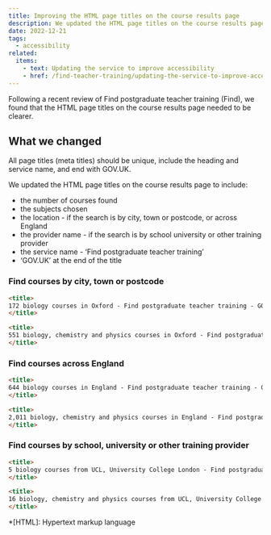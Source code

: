 ```yaml
---
title: Improving the HTML page titles on the course results page
description: We updated the HTML page titles on the course results page to make them more accessible
date: 2022-12-21
tags:
  - accessibility
related:
  items:
    - text: Updating the service to improve accessibility
    - href: /find-teacher-training/updating-the-service-to-improve-accessibility/
---
```


Following a recent review of Find postgraduate teacher training (Find), we found that the HTML page titles on the course results page needed to be clearer.

## What we changed

All page titles (meta titles) should be unique, include the heading and service name, and end with GOV.UK.

We updated the HTML page titles on the course results page to include:

- the number of courses found
- the subjects chosen
- the location - if the search is by city, town or postcode, or across England
- the provider name - if the search is by school university or other training provider
- the service name - ‘Find postgraduate teacher training’
- ‘GOV.UK’ at the end of the title

### Find courses by city, town or postcode

```html
<title>
172 biology courses in Oxford - Find postgraduate teacher training - GOV.UK
</title>
```

```html
<title>
551 biology, chemistry and physics courses in Oxford - Find postgraduate teacher training - GOV.UK
</title>
```

### Find courses across England

```html
<title>
644 biology courses in England - Find postgraduate teacher training - GOV.UK
</title>
```

```html
<title>
2,011 biology, chemistry and physics courses in England - Find postgraduate teacher training - GOV.UK
</title>
```

### Find courses by school, university or other training provider

```html
<title>
5 biology courses from UCL, University College London - Find postgraduate teacher training - GOV.UK
</title>
```

```html
<title>
16 biology, chemistry and physics courses from UCL, University College London - Find postgraduate teacher training - GOV.UK
</title>
```

*[HTML]: Hypertext markup language
